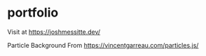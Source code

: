 # portfolio

Visit at https://joshmessitte.dev/

Particle Background From https://vincentgarreau.com/particles.js/
